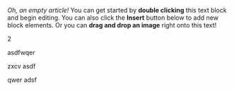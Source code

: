 _Oh, an empty article!_ You can get started by **double clicking** this text block and begin editing. You can also click the **Insert** button below to add new block elements. Or you can **drag and drop an image** right onto this text!

2

asdfwqer 

zxcv asdf 

qwer adsf 

